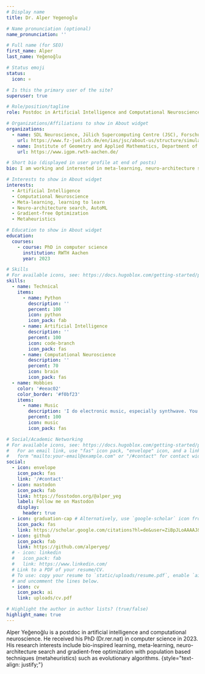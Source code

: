 ```yaml
---
# Display name
title: Dr. Alper Yegenoglu 

# Name pronunciation (optional)
name_pronunciation: ''

# Full name (for SEO)
first_name: Alper
last_name: Yeğenoğlu

# Status emoji
status:
  icon: ⚛️

# Is this the primary user of the site?
superuser: true

# Role/position/tagline
role: Postdoc in Artificial Intelligence and Computational Neuroscience

# Organizations/Affiliations to show in About widget
organizations:
  - name: SDL Neuroscience, Jülich Supercomputing Centre (JSC), Forschungszentrum Jülich, Jülich, Germany 
    url: https://www.fz-juelich.de/en/ias/jsc/about-us/structure/simulation-and-data-labs/sdl-neuroscience
  - name: Institute of Geometry and Applied Mathematics, Department of Mathematics, RWTH Aachen, Aachen, Germany
    url: https://www.igpm.rwth-aachen.de/

# Short bio (displayed in user profile at end of posts)
bio: I am working and interested in meta-learning, neuro-architecture search and (hyper-)parameter optimization with gradient-free methods

# Interests to show in About widget
interests:
  - Artificial Intelligence
  - Computational Neuroscience
  - Meta-learning, learning to learn
  - Neuro-architecture search, AutoML
  - Gradient-free Optimization
  - Metaheuristics

# Education to show in About widget
education:
  courses:
    - course: PhD in computer science
      institution: RWTH Aachen
      year: 2023

# Skills
# For available icons, see: https://docs.hugoblox.com/getting-started/page-builder/#icons
skills:
  - name: Technical
    items:
      - name: Python
        description: ''
        percent: 100
        icon: python
        icon_pack: fab
      - name: Artificial Intelligence
        description: ''
        percent: 100
        icon: code-branch
        icon_pack: fas
      - name: Computational Neuroscience
        description: ''
        percent: 70
        icon: brain
        icon_pack: fas
  - name: Hobbies
    color: '#eeac02'
    color_border: '#f0bf23'
    items:
      - name: Music
        description: 'I do electronic music, especially synthwave. You can listen to my music at https://soundcloud.com/electric-courage and https://electriccourage.bandcamp.com/' 
        percent: 100
        icon: music
        icon_pack: fas

# Social/Academic Networking
# For available icons, see: https://docs.hugoblox.com/getting-started/page-builder/#icons
#   For an email link, use "fas" icon pack, "envelope" icon, and a link in the
#   form "mailto:your-email@example.com" or "/#contact" for contact widget.
social:
  - icon: envelope
    icon_pack: fas
    link: '/#contact'
  - icon: mastodon
    icon_pack: fab
    link: https://fosstodon.org/@alper_yeg
    label: Follow me on Mastodon
    display:
      header: true
  - icon: graduation-cap # Alternatively, use `google-scholar` icon from `ai` icon pack
    icon_pack: fas
    link: https://scholar.google.com/citations?hl=de&user=ZiBpJLoAAAAJ&view_op=list_works&sortby=pubdate
  - icon: github
    icon_pack: fab
    link: https://github.com/alperyeg/
  # - icon: linkedin
  #   icon_pack: fab
  #   link: https://www.linkedin.com/
  # Link to a PDF of your resume/CV.
  # To use: copy your resume to `static/uploads/resume.pdf`, enable `ai` icons in `params.yaml`,
  # and uncomment the lines below.
  - icon: cv
    icon_pack: ai
    link: uploads/cv.pdf

# Highlight the author in author lists? (true/false)
highlight_name: true
---
```


Alper Yeğenoğlu is a postdoc in artificial intelligence and computational neuroscience. He received his PhD (Dr.rer.nat) in computer science in 2023. His research interests include bio-inspired learning, meta-learning, neuro-architecture search and gradient-free optimization with population based techniques (metaheuristics) such as evolutionary algorithms.
{style="text-align: justify;"}
